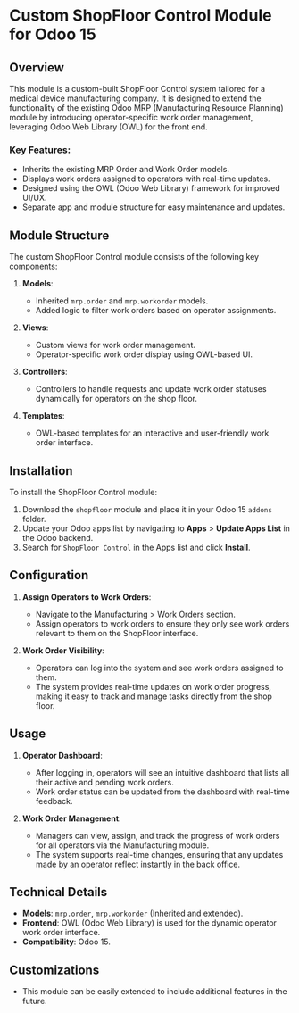 # Custom ShopFloor Control Module for Odoo 15

## Overview
This module is a custom-built ShopFloor Control system tailored for a medical device manufacturing company. It is designed to extend the functionality of the existing Odoo MRP (Manufacturing Resource Planning) module by introducing operator-specific work order management, leveraging Odoo Web Library (OWL) for the front end.

### Key Features:
- Inherits the existing MRP Order and Work Order models.
- Displays work orders assigned to operators with real-time updates.
- Designed using the OWL (Odoo Web Library) framework for improved UI/UX.
- Separate app and module structure for easy maintenance and updates.
  
## Module Structure

The custom ShopFloor Control module consists of the following key components:

1. **Models**:
   - Inherited `mrp.order` and `mrp.workorder` models.
   - Added logic to filter work orders based on operator assignments.

2. **Views**:
   - Custom views for work order management.
   - Operator-specific work order display using OWL-based UI.

3. **Controllers**:
   - Controllers to handle requests and update work order statuses dynamically for operators on the shop floor.

4. **Templates**:
   - OWL-based templates for an interactive and user-friendly work order interface.

## Installation

To install the ShopFloor Control module:

1. Download the `shopfloor` module and place it in your Odoo 15 `addons` folder.
2. Update your Odoo apps list by navigating to **Apps** > **Update Apps List** in the Odoo backend.
3. Search for `ShopFloor Control` in the Apps list and click **Install**.

## Configuration

1. **Assign Operators to Work Orders**: 
   - Navigate to the Manufacturing > Work Orders section.
   - Assign operators to work orders to ensure they only see work orders relevant to them on the ShopFloor interface.
   
2. **Work Order Visibility**:
   - Operators can log into the system and see work orders assigned to them.
   - The system provides real-time updates on work order progress, making it easy to track and manage tasks directly from the shop floor.

## Usage

1. **Operator Dashboard**:
   - After logging in, operators will see an intuitive dashboard that lists all their active and pending work orders.
   - Work order status can be updated from the dashboard with real-time feedback.

2. **Work Order Management**:
   - Managers can view, assign, and track the progress of work orders for all operators via the Manufacturing module.
   - The system supports real-time changes, ensuring that any updates made by an operator reflect instantly in the back office.

## Technical Details

- **Models**: `mrp.order`, `mrp.workorder` (Inherited and extended).
- **Frontend**: OWL (Odoo Web Library) is used for the dynamic operator work order interface.
- **Compatibility**: Odoo 15.

## Customizations

- This module can be easily extended to include additional features in the future.
